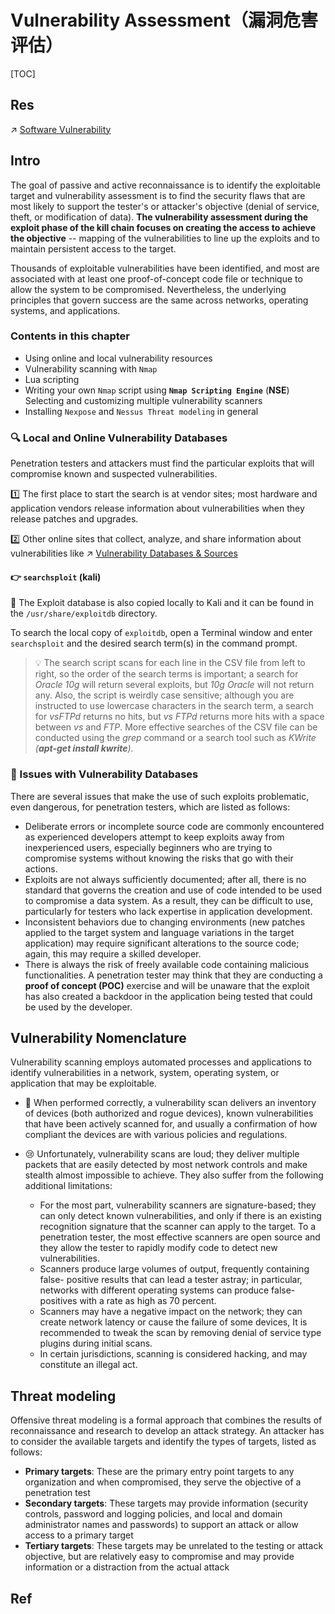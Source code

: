 # Vulnerability Assessment（漏洞危害评估）

[TOC]



## Res
↗ [Software Vulnerability](../Software%20Vulnerability.md)



## Intro
The goal of passive and active reconnaissance is to identify the exploitable target and vulnerability assessment is to find the security flaws that are most likely to support the tester's or attacker's objective (denial of service, theft, or modification of data). **The vulnerability assessment during the exploit phase of the kill chain focuses on creating the access to achieve the objective** -- mapping of the vulnerabilities to line up the exploits and to maintain persistent access to the target.

Thousands of exploitable vulnerabilities have been identified, and most are associated with at least one proof-of-concept code file or technique to allow the system to be compromised. Nevertheless, the underlying principles that govern success are the same across networks, operating systems, and applications.

### Contents in this chapter
- Using online and local vulnerability resources
- Vulnerability scanning with `Nmap`
- Lua scripting
- Writing your own `Nmap` script using **`Nmap Scripting Engine`** (**NSE**) Selecting and customizing multiple vulnerability scanners
- Installing `Nexpose` and `Nessus Threat modeling` in general


### 🔍 Local and Online Vulnerability Databases
Penetration testers and attackers must find the particular exploits that will compromise known and suspected vulnerabilities. 

1️⃣ The first place to start the search is at vendor sites; most hardware and application vendors release information about vulnerabilities when they release patches and upgrades. 

2️⃣ Other online sites that collect, analyze, and share information about vulnerabilities like ↗ [Vulnerability Databases & Sources](../📌%20Vulnerability%20Databases%20&%20Sources/Vulnerability%20Databases%20&%20Sources.md)


#### 👉 `searchsploit` (kali)
🥰 The Exploit database is also copied locally to Kali and it can be found in the `/usr/share/exploitdb` directory.

To search the local copy of `exploitdb`, open a Terminal window and enter `searchsploit` and the desired search term(s) in the command prompt.

> 💡
> The search script scans for each line in the CSV file from left to right, so the order of the search terms is important; a search for *Oracle 10g* will return several exploits, but *10g Oracle* will not return any. Also, the script is weirdly case sensitive; although you are instructed to use lowercase characters in the search term, a search for *vsFTPd* returns no hits, but *vs FTPd* returns more hits with a space between *vs* and *FTP*. More effective searches of the CSV file can be conducted using the *grep* command or a search tool such as *KWrite* *(**apt-get install kwrite**).*


### 🐞 Issues with Vulnerability Databases
There are several issues that make the use of such exploits problematic, even dangerous, for penetration testers, which are listed as follows:

- Deliberate errors or incomplete source code are commonly encountered as experienced developers attempt to keep exploits away from inexperienced users, especially beginners who are trying to compromise systems without knowing the risks that go with their actions.  
- Exploits are not always sufficiently documented; after all, there is no standard that governs the creation and use of code intended to be used to compromise a data system. As a result, they can be difficult to use, particularly for testers who lack expertise in application development. 
- Inconsistent behaviors due to changing environments (new patches applied to the target system and language variations in the target application) may require significant alterations to the source code; again, this may require a skilled developer.
- There is always the risk of freely available code containing malicious functionalities. A penetration tester may think that they are conducting a **proof of concept (POC)** exercise and will be unaware that the exploit has also created a backdoor in the application being tested that could be used by the developer.



## Vulnerability Nomenclature
Vulnerability scanning employs automated processes and applications to identify vulnerabilities in a network, system, operating system, or application that may be exploitable.

- 🥰 When performed correctly, a vulnerability scan delivers an inventory of devices (both authorized and rogue devices), known vulnerabilities that have been actively scanned for, and usually a confirmation of how compliant the devices are with various policies and regulations.

- 😢 Unfortunately, vulnerability scans are loud; they deliver multiple packets that are easily detected by most network controls and make stealth almost impossible to achieve. They also suffer from the following additional limitations:
	- For the most part, vulnerability scanners are signature-based; they can only detect known vulnerabilities, and only if there is an existing recognition signature that the scanner can apply to the target. To a penetration tester, the most effective scanners are open source and they allow the tester to rapidly modify code to detect new vulnerabilities.
	- Scanners produce large volumes of output, frequently containing false- positive results that can lead a tester astray; in particular, networks with different operating systems can produce false-positives with a rate as high as 70 percent.
	- Scanners may have a negative impact on the network; they can create network latency or cause the failure of some devices, It is recommended to tweak the scan by removing denial of service type plugins during initial scans.  
	- In certain jurisdictions, scanning is considered hacking, and may constitute an illegal act.



## Threat modeling
Offensive threat modeling is a formal approach that combines the results of reconnaissance and research to develop an attack strategy. An attacker has to consider the available targets and identify the types of targets, listed as follows:
- **Primary targets**: These are the primary entry point targets to any organization and when compromised, they serve the objective of a penetration test
- **Secondary targets**: These targets may provide information (security controls, password and logging policies, and local and domain administrator names and passwords) to support an attack or allow access to a primary target
- **Tertiary targets**: These targets may be unrelated to the testing or attack objective, but are relatively easy to compromise and may provide information or a distraction from the actual attack






## Ref